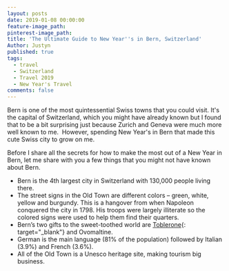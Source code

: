 ```yaml
---
layout: posts
date: 2019-01-08 00:00:00
feature-image_path:
pinterest-image_path:
title: 'The Ultimate Guide to New Year''s in Bern, Switzerland'
Author: Justyn
published: true
tags:
  - travel
  - Switzerland
  - Travel 2019
  - New Year's Travel
comments: false
---
```


Bern is one of the most quintessential Swiss towns that you could visit. It's the capital of Switzerland, which you might have already known but I found that to be a bit surprising just because Zurich and Geneva were much more well known to me. &nbsp;However, spending New Year's in Bern that made this cute Swiss city to grow on me.&nbsp;

Before I share all the secrets for how to make the most out of a New Year in Bern, let me share with you a few things that you might not have known about Bern.&nbsp;

* Bern is the 4th largest city in Switzerland with 130,000 people living there.&nbsp;
* The street signs in the Old Town are different colors – green, white, yellow and burgundy. This is a hangover from when Napoleon conquered the city in 1798. His troops were largely illiterate so the colored signs were used to help them find their quarters.&nbsp;
* Bern’s two gifts to the sweet-toothed world are [Toblerone](https://amzn.to/2D7Gb4I){: target="_blank"}&nbsp;and Ovomaltine.
* German is the main language (81% of the population) followed by Italian (3.9%) and French (3.6%).
* All of the Old Town is a Unesco heritage site, making tourism big business.